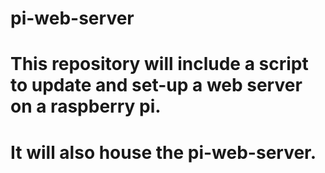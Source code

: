 # pi-web-server
# This repository will include a script to update and set-up a web server on a raspberry pi.
# It will also house the pi-web-server.
